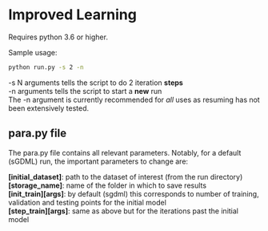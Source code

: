 
# Improved Learning

Requires python 3.6 or higher.

Sample usage:
```bash
python run.py -s 2 -n
```

-s N arguments tells the script to do 2 iteration **steps**  
-n arguments tells the script to start a **new** run  
The -n argument is currently recommended for *all* uses as resuming has not been extensively tested.


## para.py file

The para.py file contains all relevant parameters. Notably, for a default (sGDML) run, the important parameters to change are:

**\[initial_dataset\]**: path to the dataset of interest (from the run directory)  
**\[storage_name\]**: name of the folder in which to save results  
**\[init_train\]\[args\]**: by default (sgdml) this corresponds to number of training, validation and testing points for the initial model  
**\[step_train\]\[args\]**: same as above but for the iterations past the initial model  


